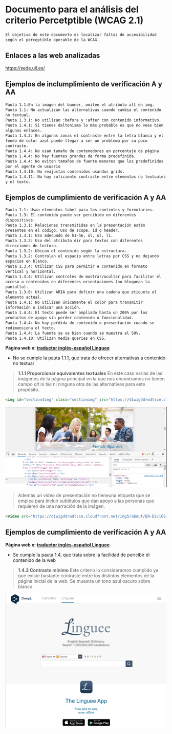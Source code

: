 # Documento para el análisis del criterio Percetptible  (WCAG 2.1)
    El objetivo de este documento es localizar faltas de accesibilidad según el perceptible operable de la WCAG.

## Enlaces a las web analizadas 
https://sede.ull.es/


## Ejemplos de inclumplimiento de verificación A y AA
    Pauta 1.1:En la imagen del banner, omiten el atributo alt en img.
    Pauta 1.1: No actualizan las alternativas cuando cambia el contenido no textual.
    Pauta 1.3.1: No utilizan :before y :after con contenido informativo.
    Pauta 1.4.1: Si tienes daltonismo lo más probable es que no veas bien algunos enlaces.
    Pauta 1.4.3: En algunas zonas el contraste entre la letra blanca y el fondo de color azul puede llegar a ser un problema por su poco contraste.
    Pauta 1.4.4: No usan tamaño de contenedores en porcentaje de página.
    Pauta 1.4.4: No hay fuentes grandes de forma predefinida.
    Pauta 1.4.4: No evitan tamaños de fuente menores que los predefinidos por el agente de usuario
    Pauta 1.4.10: No reajustan contenidos usandos grids.
    Pauta 1.4.11: No hay suficiente contraste entre elementos no textuales y el texto.

## Ejemplos de cumplimiento de verificación A y AA
    Pauta 1.1: Usan elementos label para los controles y formularios.
    Pauta 1.3: El contenido puede ser percibido en diferentes dispositivos.
    Pauta 1.3.1: Relaciones transmitidas en la presentación están presentes en el código. Uso de scope, id o header.
    Pauta 1.3.1: Uso adecuado de h1-h6, ol, ul, li.
    Pauta 1.3.2: Uso del atributo dir para textos con diferentes direcciones de lectura.
    Pauta 1.3.2: Ubican el contenido según la estructura.
    Pauta 1.3.2: Controlan el espacio entre letras por CSS y no dejando espacios en blanco.
    Pauta 1.3.4: Utilizan CSS para permitir e contenido en formato vertical y horizontal.
    Pauta 1.3.4: Utilizan controles de mostrar/ocultar para facilitar el acceso a contenidos en diferentes orientaciones (no bloquean la pantalla).
    Pauta 1.3.6: Utilizan ARIA para definir una cadena que etiqueta el elemento actual.
    Pauta 1.4.1: No utilizan únicamente el color para transmitir información o indicar una acción.
    Pauta 1.4.4: El texto puede ser ampliado hasta un 200% por los productos de apoyo sin perder contenido o funcionalidad.
    Pauta 1.4.4: No hay peŕdida de contenido o presentación cuando se redimensiona el texto.
    Pauta 1.4.4: La fuente se ve bien cuando se muestra al 50%.
    Pauta 1.4.10: Utilizan media queries en CSS.

**Página web x: [traductor inglés-español Linguee](hhttps://www.deepl.com/translator)**


- No se cumple la pauta 1.1.1, que trata de ofrecer alternativas a contenido no textual
>   **1.1.1 Proporcionar equivalentes textuales**
>   En este caso varias de las imágenes de la página principal en la que nos encontramos
>   no tienen campo *alt* ni *tile* ni ninguna otra de las alternativas para este propósito.

```html
<img id="section4img" class="sectionimg" src="https://d1wigddrwdtsce.cloudfront.net/img5/about/chapter3p.jpg">
```

![miss-image-support](media/img/captura-linguee-imagen.PNG "En la imagen se muestra la ausencia de un campo de soporte para la alternativa textual a la imagen")

>   Además un video de presentación no tieneuna etiqueta *<track>* que se emplea para
>   incluir subtítulos que dan apoyo a las personas que requieren de una narración de la 
>   imágen. 
```html
<video src="https://d1wigddrwdtsce.cloudfront.net/img5/about/EN-ES/iOS-s.mp4" loop="" id="iPhoneGrossI"></video>
```

## Ejemplos de cumplimiento de verificación A y AA

**Página web x: [traductor inglés-español Linguee](hhttps://www.deepl.com/translator)**


- Se cumple la pauta 1.4, que trata sobre la facilidad de pericibir el contenido de la web
>   **1.4.3 Contraste mínimo**
>   Este criterio lo consideramos cumplido ya que existe bastante contraste entre los 
>   distintos elementos de la página inicial de la web. Se muestra un tono azul oscuro sobre
>   blanco.

![contrast-example-image](media/img/criterio-contraste-cumplido.png "imagen de demostración de cumplimiento del criterio 1.4.3 sobre el contraste en la página") 
